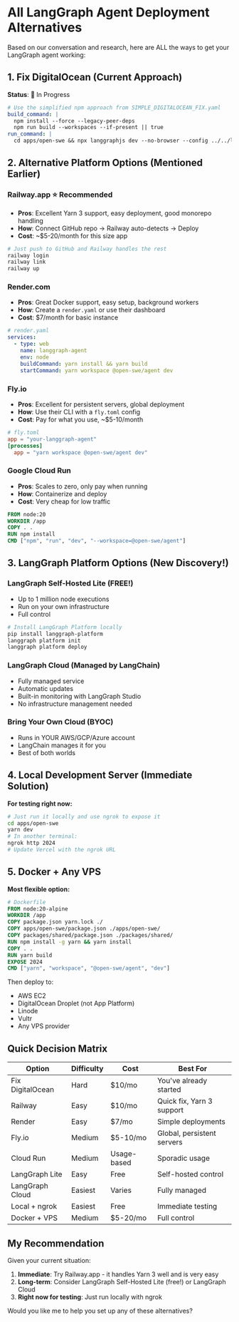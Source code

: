 # All LangGraph Agent Deployment Alternatives

Based on our conversation and research, here are ALL the ways to get your LangGraph agent working:

## 1. Fix DigitalOcean (Current Approach)

**Status**: 🔧 In Progress

```yaml
# Use the simplified npm approach from SIMPLE_DIGITALOCEAN_FIX.yaml
build_command: |
  npm install --force --legacy-peer-deps
  npm run build --workspaces --if-present || true
run_command: |
  cd apps/open-swe && npx langgraphjs dev --no-browser --config ../../langgraph.json
```

## 2. Alternative Platform Options (Mentioned Earlier)

### Railway.app ⭐ Recommended

- **Pros**: Excellent Yarn 3 support, easy deployment, good monorepo handling
- **How**: Connect GitHub repo → Railway auto-detects → Deploy
- **Cost**: ~$5-20/month for this size app

```bash
# Just push to GitHub and Railway handles the rest
railway login
railway link
railway up
```

### Render.com

- **Pros**: Great Docker support, easy setup, background workers
- **How**: Create a `render.yaml` or use their dashboard
- **Cost**: $7/month for basic instance

```yaml
# render.yaml
services:
  - type: web
    name: langgraph-agent
    env: node
    buildCommand: yarn install && yarn build
    startCommand: yarn workspace @open-swe/agent dev
```

### Fly.io

- **Pros**: Excellent for persistent servers, global deployment
- **How**: Use their CLI with a `fly.toml` config
- **Cost**: Pay for what you use, ~$5-10/month

```toml
# fly.toml
app = "your-langgraph-agent"
[processes]
  app = "yarn workspace @open-swe/agent dev"
```

### Google Cloud Run

- **Pros**: Scales to zero, only pay when running
- **How**: Containerize and deploy
- **Cost**: Very cheap for low traffic

```dockerfile
FROM node:20
WORKDIR /app
COPY . .
RUN npm install
CMD ["npm", "run", "dev", "--workspace=@open-swe/agent"]
```

## 3. LangGraph Platform Options (New Discovery!)

### LangGraph Self-Hosted Lite (FREE!)

- Up to 1 million node executions
- Run on your own infrastructure
- Full control

```bash
# Install LangGraph Platform locally
pip install langgraph-platform
langgraph platform init
langgraph platform deploy
```

### LangGraph Cloud (Managed by LangChain)

- Fully managed service
- Automatic updates
- Built-in monitoring with LangGraph Studio
- No infrastructure management needed

### Bring Your Own Cloud (BYOC)

- Runs in YOUR AWS/GCP/Azure account
- LangChain manages it for you
- Best of both worlds

## 4. Local Development Server (Immediate Solution)

**For testing right now:**

```bash
# Just run it locally and use ngrok to expose it
cd apps/open-swe
yarn dev
# In another terminal:
ngrok http 2024
# Update Vercel with the ngrok URL
```

## 5. Docker + Any VPS

**Most flexible option:**

```dockerfile
# Dockerfile
FROM node:20-alpine
WORKDIR /app
COPY package.json yarn.lock ./
COPY apps/open-swe/package.json ./apps/open-swe/
COPY packages/shared/package.json ./packages/shared/
RUN npm install -g yarn && yarn install
COPY . .
RUN yarn build
EXPOSE 2024
CMD ["yarn", "workspace", "@open-swe/agent", "dev"]
```

Then deploy to:

- AWS EC2
- DigitalOcean Droplet (not App Platform)
- Linode
- Vultr
- Any VPS provider

## Quick Decision Matrix

| Option           | Difficulty | Cost        | Best For                   |
| ---------------- | ---------- | ----------- | -------------------------- |
| Fix DigitalOcean | Hard       | $10/mo      | You've already started     |
| Railway          | Easy       | $10/mo      | Quick fix, Yarn 3 support  |
| Render           | Easy       | $7/mo       | Simple deployments         |
| Fly.io           | Medium     | $5-10/mo    | Global, persistent servers |
| Cloud Run        | Medium     | Usage-based | Sporadic usage             |
| LangGraph Lite   | Easy       | Free        | Self-hosted control        |
| LangGraph Cloud  | Easiest    | Varies      | Fully managed              |
| Local + ngrok    | Easiest    | Free        | Immediate testing          |
| Docker + VPS     | Medium     | $5-20/mo    | Full control               |

## My Recommendation

Given your current situation:

1. **Immediate**: Try Railway.app - it handles Yarn 3 well and is very easy
2. **Long-term**: Consider LangGraph Self-Hosted Lite (free!) or LangGraph Cloud
3. **Right now for testing**: Just run locally with ngrok

Would you like me to help you set up any of these alternatives?
